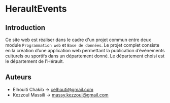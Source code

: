 # HeraultEvents

## Introduction

Ce site web est réaliser dans le cadre d'un projet commun entre deux module `Programmation web` et `Base de données`.
Le projet complet consiste en la création d’une application web permettant la publication d’événements culturels ou sportifs dans un département donné.
Le département choisi est le département de l'Hérault.

## Auteurs

- Elhouiti Chakib -> celhouti@gmail.com
- Kezzoul Massili -> massy.kezzoul@gmail.com